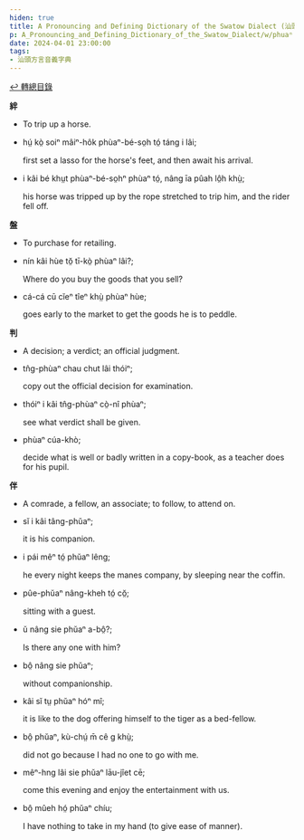 ```yaml
---
hiden: true
title: A Pronouncing and Defining Dictionary of the Swatow Dialect (汕頭方言音義字典) / phuaⁿ
p: A_Pronouncing_and_Defining_Dictionary_of_the_Swatow_Dialect/w/phuaⁿ
date: 2024-04-01 23:00:00
tags: 
- 汕頭方言音義字典
---
```


[↩️ 轉總目錄](/A_Pronouncing_and_Defining_Dictionary_of_the_Swatow_Dialect)


**絆**
- To trip up a horse.

- hṳ́ kò̤ soiⁿ mâiⁿ-hôk phùaⁿ-bé-so̤h tó̤ táng i lâi;

  first set a lasso for the horse's feet, and then await his arrival.

- i kâi bé khṳt phùaⁿ-bé-so̤hⁿ phùaⁿ tó̤, nâng īa pûah lô̤h khṳ̀;

  his horse was tripped up by the rope stretched to trip him, and the rider fell off.

**盤**
- To purchase for retailing.

- nín kâi hùe tŏ̤ tī-kò̤ phùaⁿ lâi?;

  Where do you buy the goods that you sell?

- cá-cá cū cĭeⁿ tîeⁿ khṳ̀ phùaⁿ hùe;

  goes early to the market to get the goods he is to peddle.

**判**
- A decision; a verdict; an official judgment.

- tn̂g-phùaⁿ chau chut lâi thóiⁿ;

  copy out the official decision for examination.

- thóiⁿ i kâi tn̂g-phùaⁿ cò̤-nî phùaⁿ;

  see what verdict shall be given.

- phùaⁿ cúa-khò;

  decide what is well or badly written in a copy-book, as a teacher does for his pupil.

**伴**
- A comrade, a fellow, an associate; to follow, to attend on.

- sĭ i kâi tâng-phŭaⁿ;

  it is his companion.

- i pái mêⁿ tó̤ phŭaⁿ lêng;

  he every night keeps the manes company, by sleeping near the coffin.

- pûe-phŭaⁿ nâng-kheh tó̤ cŏ̤;

  sitting with a guest.

- ŭ nâng sie phŭaⁿ a-bô̤?;

  Is there any one with him?

- bô̤ nâng sie phŭaⁿ;

  without companionship.

- kâi sĭ tṳ phŭaⁿ hóⁿ mî;

  it is like to the dog offering himself to the tiger as a bed-fellow.

- bô̤ phŭaⁿ, kù-chṳ́ m̄ cê g khṳ̀;

  did not go because I had no one to go with me.

- mêⁿ-hng lâi sie phŭaⁿ lāu-jîet cē;

  come this evening and enjoy the entertainment with us.

- bô̤ mûeh hó̤ phŭaⁿ chíu;

  I have nothing to take in my hand (to give ease of manner).